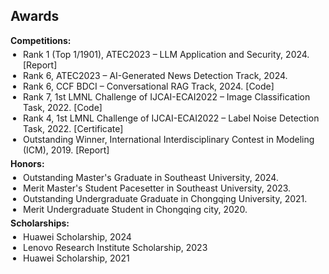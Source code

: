 ## Awards

<div style="margin:0 0 5px;">
  <h4 style="display:inline; margin:0 10px 0 0;">Competitions:</h4>
</div>
<ul style="margin:0 0 5px; padding-left:20px;">
  <li><autocolor>Rank 1 (Top 1/1901), ATEC2023 – LLM Application and Security, 2024. [<a href="https://tech.cnr.cn/techph/20240423/t20240423_526677850.shtml" style="text-decoration: none;">Report</a>]</autocolor></li>
  <li><autocolor>Rank 6, ATEC2023 – AI-Generated News Detection Track, 2024.</autocolor></li>
  <li><autocolor>Rank 6, CCF BDCI – Conversational RAG Track, 2024. [<a href="https://github.com/wu-dd/BDCI-Solution" style="text-decoration: none;">Code</a>]</autocolor></li>
  <li><autocolor>Rank 7, 1st LMNL Challenge of IJCAI-ECAI2022 – Image Classification Task, 2022. [<a href="https://github.com/wu-dd/LMNL" style="text-decoration: none;">Code</a>]</autocolor></li>
  <li><autocolor>Rank 4, 1st LMNL Challenge of IJCAI-ECAI2022 – Label Noise Detection Task, 2022. [<a href="assets/files/1st of LMNL challenge.pdf" style="text-decoration: none;">Certificate</a>]</autocolor></li>
  <li><autocolor>Outstanding Winner, International Interdisciplinary Contest in Modeling (ICM), 2019. [<a href="https://wmxy.cqu.edu.cn/info/1016/1173.htm" style="text-decoration: none;">Report</a>]</autocolor></li>
</ul>

<div style="margin:0 0 5px;">
  <h4 style="display:inline; margin:0 10px 0 0;">Honors:</h4>
</div>
<ul style="margin:0 0 5px; padding-left:20px;">
  <li><autocolor>Outstanding Master's Graduate in Southeast University, 2024.</autocolor></li>
  <li><autocolor>Merit Master's Student Pacesetter in Southeast University, 2023.</autocolor></li>
  <li><autocolor>Outstanding Undergraduate Graduate in Chongqing University, 2021.</autocolor></li>
  <li><autocolor>Merit Undergraduate Student in Chongqing city, 2020.</autocolor></li>
</ul>

<div style="margin:0 0 5px;">
  <h4 style="display:inline; margin:0 10px 0 0;">Scholarships:</h4>
</div>
<ul style="margin:0 0 20px; padding-left:20px;">
  <li><autocolor>Huawei Scholarship, 2024</autocolor></li>
  <li><autocolor>Lenovo Research Institute Scholarship, 2023</autocolor></li>
  <li><autocolor>Huawei Scholarship, 2021</autocolor></li>
</ul>
